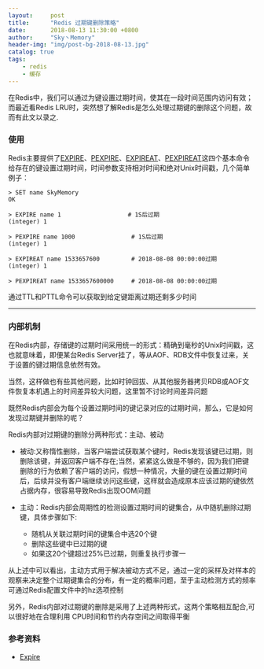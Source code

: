 ```yaml
---
layout:     post
title:      "Redis 过期键删除策略"
date:       2018-08-13 11:30:00 +0800
author:     "Sky丶Memory"
header-img: "img/post-bg-2018-08-13.jpg"
catalog: true
tags:
    - redis
    - 缓存
---
```


在Redis中，我们可以通过为键设置过期时间，使其在一段时间范围内访问有效；而最近看Redis LRU时，突然想了解Redis是怎么处理过期键的删除这个问题，故而有此文以录之.

### 使用
Redis主要提供了[EXPIRE](https://redis.io/commands/expire)、[PEXPIRE](https://redis.io/commands/pexpire)、[EXPIREAT](https://redis.io/commands/expireat)、[PEXPIREAT](https://redis.io/commands/pexpireat)这四个基本命令给存在的键设置过期时间，时间参数支持相对时间和绝对Unix时间戳，几个简单例子：
``` text
> SET name SkyMemory
OK

> EXPIRE name 1                   # 1S后过期
(integer) 1

> PEXPIRE name 1000                # 1S后过期
(integer) 1

> EXPIREAT name 1533657600         # 2018-08-08 00:00:00过期
(integer) 1

> PEXPIREAT name 1533657600000     # 2018-08-08 00:00:00过期
```

通过TTL和PTTL命令可以获取到给定键距离过期还剩多少时间

---

### 内部机制

在Redis内部，存储键的过期时间采用统一的形式：精确到毫秒的Unix时间戳，这也就意味着，即便某台Redis Server挂了，等从AOF、RDB文件中恢复过来，关于设置的键过期信息依然有效。

当然，这样做也有些其他问题，比如时钟回拔、从其他服务器拷贝RDB或AOF文件恢复本机遇上的时间差异较大问题，这里暂不讨论时间差异问题

既然Redis内部会为每个设置过期时间的键记录对应的过期时间，那么，它是如何发现过期键并删除的呢？

Redis内部对过期键的删除分两种形式：主动、被动

- 被动:又称惰性删除，当客户端尝试获取某个键时，Redis发现该键已过期，则删除该键，并返回客户端不存在;当然，紧紧这么做是不够的，因为我们把键删除的行为依赖了客户端的访问，假想一种情况，大量的键在设置过期时间后，后续并没有客户端继续访问这些键，这样就会造成原本应该过期的键依然占据内存，很容易导致Redis出现OOM问题

- 主动：Redis内部会周期性的检测设置过期时间的键集合，从中随机删除过期键，具体步骤如下:
    - 随机从关联过期时间的键集合中选20个键
    - 删除这些键中已过期的键
    - 如果这20个键超过25%已过期，则重复执行步骤一

从上述中可以看出，主动方式用于解决被动方式不足，通过一定的采样及对样本的观察来决定整个过期键集合的分布，有一定的概率问题，至于主动检测方式的频率可通过Redis配置文件中的hz选项控制

另外，Redis内部对过期键的删除是采用了上述两种形式，这两个策略相互配合,可以很好地在合理利用 CPU时间和节约内存空间之间取得平衡

### 参考资料

- [Expire](https://redis.io/commands/expire)
    

